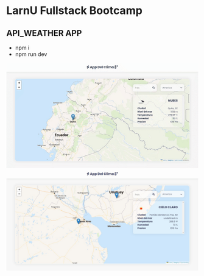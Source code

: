 # LarnU Fullstack Bootcamp

## API_WEATHER APP

- npm i
- npm run dev

![plot](./src/assets/chrome-capture-2022-6-19.gif)
![plot](./src/assets/captures_chrome-capture-2022-6-19.png)
